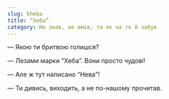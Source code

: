 ```yaml
---
slug: kheba
title: “Хеба”
category: Не знав, не вмів, та як на те й забув
---
```

— Якою ти бритвою голишся?

— Лезами марки “Хеба”. Вони просто чудові!

— Але ж тут написано “Нева”!

— Ти дивись, виходить, а не по-нашому прочитав.
